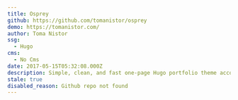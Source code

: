 ```yaml
---
title: Osprey
github: https://github.com/tomanistor/osprey
demo: https://tomanistor.com/
author: Toma Nistor
ssg:
  - Hugo
cms:
  - No Cms
date: 2017-05-15T05:32:08.000Z
description: Simple, clean, and fast one-page Hugo portfolio theme accompanied by a blog
stale: true
disabled_reason: Github repo not found
---
```

